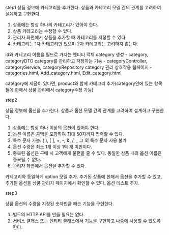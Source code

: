 step1
상품 정보에 카테고리를 추가한다. 상품과 카테고리 모델 간의 관계를 고려하여 설계하고 구현한다.

1. 상품에는 항상 하나의 카테고리가 있어야 한다.
2. 상품 카테고리는 수정할 수 있다.
3. 관리자 화면에서 상품을 추가할 때 카테고리를 지정할 수 있다.
4. 카테고리는 1차 카테고리만 있으며 2차 카테고리는 고려하지 않는다.

id와 카테고리 이름을 필드로 가지는 엔티티 객체 category 생성 - category, categoryDTO
category를 관리하고 저장하는 기능 - categoryController, categoryService, categoryRepository
category 관리 상호작용 웹페이지 - categories.html, Add_category.html, Edit_category.html

category에 제품이 있다면, product와 함께 카테고리 추가(category안에 있는 항목들에 한해서 상품 관리에서 category수정 가능)

step2

상품 정보에 옵션을 추가한다. 상품과 옵션 모델 간의 관계를 고려하여 설계하고 구현한다.

1. 상품에는 항상 하나 이상의 옵션이 있어야 한다.
2. 옵션 이름은 공백을 포함하여 최대 50자까지 입력할 수 있다.
3. 특수 문자
가능: ( ), [ ], +, -, &, /, _
그 외 특수 문자 사용 불가
4. 옵션 수량은 최소 1개 이상 1억 개 미만이다.
5. 중복된 옵션은 구매 시 고객에게 불편을 줄 수 있다. 동일한 상품 내의 옵션 이름은 중복될 수 없다.
6. 관리자 화면에서 옵션을 추가할 수 있다.

카테고리와 동일하게 option 모델 추가.
추가된 상품에 한해서 옵션을 추가할 수 있고, 추가된 옵션을 상품 관리자 페이지에서 확인할 수 있다.
옵션 테스트 추가.

step3

상품 옵션의 수량을 지정된 숫자만큼 빼는 기능을 구현한다.

1. 별도의 HTTP API를 만들 필요는 없다.
2. 서비스 클래스 또는 엔티티 클래스에서 기능을 구현하고 나중에 사용할 수 있도록 한다.